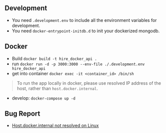 ## Development
- You need `.development.env` to include all the environment variables for development.
- You need `docker-entrypoint-initdb.d` to init your dockerized mongodb.
## Docker
- Build `docker build -t hire_docker_api .`
- run `docker run -d -p 3000:3000 --env-file ./.development.env hire_docker_api`
- get into container `docker exec -it <container_id> /bin/sh`
> To run the app locally in docker, please use resolved IP address of the host, rather than `host.docker.internal`.
- develop: `docker-compose up -d`

## Bug Report
- [Host.docker.internal not resolved on Linux](https://github.com/botfront/botfront-starter/issues/1)